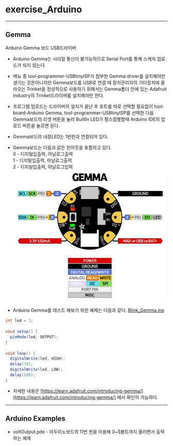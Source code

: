# exercise_Arduino

---
## Gemma
Arduino Gemma 보드 USB드라이버
- Arduino Gemma는 시리얼 통신이 불가능하므로 Serial Port를 통해 스케치 업로드가 되지 않는다.  
- 메뉴 중 tool-programmer-USBtinyISP가 첨부한 Gemma driver를 설치해야만 생기는 것은아니지만 Gemma보드를 USB로 연결 때 장치관리자의 기타장치에 올라오는 Trinket을 정상적으로 사용하기 위해서는 Gemma폴더 안에 있는 Adafruit Industry의 Trinket드라이버를 설치해야만 한다.  
- 프로그램 업로드는 드라이버의 설치가 끝난 후 포트를 따로 선택할 필요없이 tool-board-Arduino Gemma, tool-programmer-USBtinyISP를 선택한 다음 Gemma보드의 리셋 버튼을 눌러 BuiltIn LED가 펄스점멸할때 Arduino IDE의 업로드 버튼을 눌르면 된다.  
- Gemma보드의 내장LED는 1번핀과 연결되어 있다.  
- Gemma보드는 다음과 같은 핀아웃을 포함하고 있다.  
0 - 디지털입출력, 아날로그출력  
1 - 디지털입출력, 아날로그출력  
2 - 디지털입출력, 아날로그입력  
![](https://github.com/mtinet/exercise_Arduino/blob/master/gemma/gemma.png?raw=true)
 
- Arduino Gemma를 테스트 해보기 위한 예제는 다음과 같다.
[Blink_Gemma.ino](https://github.com/mtinet/exercise_Arduino/blob/master/gemma/Blink_Gemma.ino)

```cs
int led = 1;

void setup() {
  pinMode(led, OUTPUT);
}

void loop() {
  digitalWrite(led, HIGH);
  delay(10);              
  digitalWrite(led, LOW); 
  delay(500);             
}
```

- 자세한 내용은 [https://learn.adafruit.com/introducing-gemma/](https://learn.adafruit.com/introducing-gemma/) 에서 확인이 가능하다.

---
## Arduino Examples
- voltOutput.pde - 아두이노보드의 11번 핀을 이용해 0~5볼트까지 올리면서 출력하는 예제  
